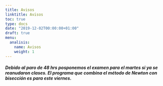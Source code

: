 ```yaml
---
title: Avisos
linktitle: Avisos
toc: true
type: docs
date: "2019-12-02T00:00:00+01:00"
draft: true
menu:
  analisis:
    name: Avisos
    weight: 1
---
```



##### Debido al paro de 48 hrs posponemos el examen para el martes si ya se reanudaron clases. El programa que combina el método de Newton con bisección es para este viernes.

